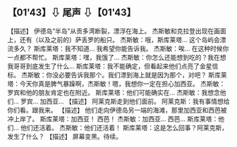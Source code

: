 ## 【01'43】⇩ 尾声 ⇩【01'43】
【描述】 伊德岛“半岛”从贡多湾断裂，漂浮在海上。
杰斯敏和克拉登出现在画面上，还有（以及之前的）萨丢罗的船只。
杰斯敏：哦，斯库莱塔… 这个岛屿会漂流多久？
斯库莱塔：我不知道… 我希望你能告诉我。
杰斯敏：唉… 在这种时候你一点都不帮忙。
斯库莱塔：嘿，我饿了…
杰斯敏：你怎么还能想到吃的？我在想我哥哥到底发生了什么…
斯库莱塔：我不能确定，但看起来他们点亮了金星信标。
杰斯敏：你没必要告诉我那个。我们漂到海上就是因为那个，对吧？
斯库莱塔：今天你真是脾气暴躁啊，杰斯敏！嗯，我想你一定在担心加西亚。
杰斯敏：罗宾和他的朋友肯定也在附近。
斯库莱塔：他们可能确实在…
杰斯敏：我想念他们… 罗宾… 加西亚…
【描述】 阿莱克斯走到他们面前。
阿莱克斯：我有事情想给你们看。跟我来。
【描述】 他们走向伊德岛另一端的海滩，那里加西亚和西芭被冲上岸了。
斯库莱塔：加西亚！ 西芭！
杰斯敏：加西亚… 西芭…
斯库莱塔：他们… 他们还活着。
杰斯敏：他们还活着！
斯库莱塔：这是怎么回事？阿莱克斯，发生了什么？
【描述】 屏幕变黑。待续。